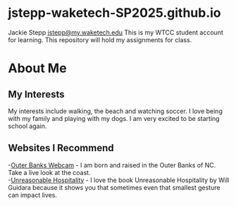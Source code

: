 # jstepp-waketech-SP2025.github.io
Jackie Stepp jstepp@my.waketech.edu
This is my WTCC student account for learning.
This repository will hold my assignments for class.

# About Me
## My Interests
My interests include walking, the beach and watching soccer. I love being with my family and playing with my dogs. I am very excited to be starting school again.
## Websites I Recommend
 -[Outer Banks Webcam](https://www.outerbanks.org/plan-your-trip/webcams/) - I am born and raised in the Outer Banks of NC. Take a live look at the coast.  
 -[Unreasonable Hospitality](https://www.unreasonablehospitality.com/) - I love the book Unreasonable Hospitality by Will Guidara because it shows you that sometimes even that smallest gesture can impact lives. 
